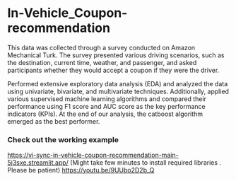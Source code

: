 # In-Vehicle_Coupon-recommendation
This data was collected through a survey conducted on Amazon Mechanical Turk. The survey presented various driving scenarios, such as the destination, current time, weather, and passenger, and asked participants whether they would accept a coupon if they were the driver.

Performed extensive exploratory data analysis (EDA) and analyzed the data using univariate, bivariate, and multivariate techniques. Additionally, applied various supervised machine learning algorithms and compared their performance using F1 score and AUC score as the key performance indicators (KPIs). At the end of our analysis, the catboost algorithm emerged as the best performer.

### Check out the working example
https://vi-sync-in-vehicle-coupon-recommendation-main-5j3sxe.streamlit.app/  (Might take few minutes to install required libraries . Please be patient)
https://youtu.be/9UUbo2D2b_Q

